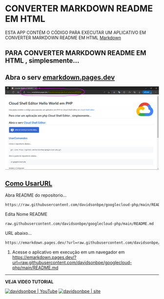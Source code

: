 <img src="https://emarkdown.pages.dev/d-framework/icon/512.png" min-width="150px" max-width="150px" width="150px" align="right" alt="">

# CONVERTER MARKDOWN README EM HTML

ESTA APP CONTÉM O CÓDIGO PARA EXECUTAR UM APLICATIVO EM CONVERTER MARKDOWN README EM HTML [Markdown][emarkdown.pages.dev]

[emarkdown.pages.dev]: https://emarkdown.pages.dev

PARA CONVERTER MARKDOWN README EM HTML , simplesmente...
----------

Abra o serv [emarkdown.pages.dev][emarkdown.pages.dev]
----------

[![Open in Cloud Shell](./Capturar.PNG)](https://emarkdown.pages.dev/?url=raw.githubusercontent.com/davidsonbpe/googlecloud-php/main/README.md)

[Como UsarURL](#UsarURL)
----------


Abra README do repositorio...
```bash
https://raw.githubusercontent.com/davidsonbpe/googlecloud-php/main/README.md

```

Edita Nome README

```bash
raw.githubusercontent.com/davidsonbpe/googlecloud-php/main/README.md

```

URL abaixo...
```bash
https://emarkdown.pages.dev/?url=raw.githubusercontent.com/davidsonbpe/googlecloud-php/main/README.md

```

1. Acesse o aplicativo em execução em um navegador em <https://emarkdown.pages.dev/?url=raw.githubusercontent.com/davidsonbpe/googlecloud-php/main/README.md>
--------



**VEJA VIDEO TUTORIAL**

[<img height="30" src="https://img.shields.io/badge/YouTube-FF0000?style=for-the-badge&logo=youtube&logoColor=white" alt="davidsonbpe | YouTube" />][youtube]
[<img height="30" src="https://img.shields.io/badge/Davidsonbpe-000000?style=for-the-badge&logo=Toggl&logoColor=white" alt="davidsonbpe | site" />][site]

[youtube]: https://www.youtube.com/channel/UCHqvw9v2Fp6o006lUskoigg/
[site]: https://davidsonbpe.blogspot.com
